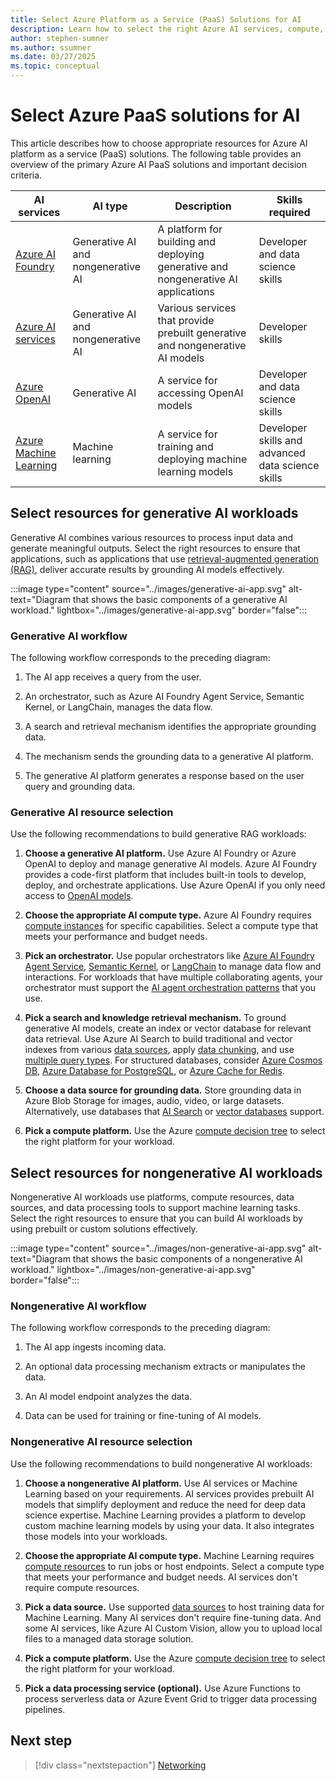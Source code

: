 ```yaml
---
title: Select Azure Platform as a Service (PaaS) Solutions for AI
description: Learn how to select the right Azure AI services, compute, and tools to build effective generative and nongenerative AI workloads.
author: stephen-sumner
ms.author: ssumner
ms.date: 03/27/2025
ms.topic: conceptual
---
```


# Select Azure PaaS solutions for AI

This article describes how to choose appropriate resources for Azure AI platform as a service (PaaS) solutions. The following table provides an overview of the primary Azure AI PaaS solutions and important decision criteria.

| AI services | AI type | Description | Skills required |
|---------|------------|---------| --- |
| [Azure AI Foundry](/azure/ai-foundry/what-is-azure-ai-foundry) | Generative AI and nongenerative AI | A platform for building and deploying generative and nongenerative AI applications | Developer and data science skills |
| [Azure AI services](/azure/ai-services/what-are-ai-services) | Generative AI and nongenerative AI | Various services that provide prebuilt generative and nongenerative AI models | Developer skills |
| [Azure OpenAI](/azure/ai-foundry/openai/concepts/models) | Generative AI | A service for accessing OpenAI models | Developer and data science skills |
| [Azure Machine Learning](/azure/machine-learning/overview-what-is-azure-machine-learning) | Machine learning | A service for training and deploying machine learning models | Developer skills and advanced data science skills |

## Select resources for generative AI workloads

Generative AI combines various resources to process input data and generate meaningful outputs. Select the right resources to ensure that applications, such as applications that use [retrieval-augmented generation (RAG)](/azure/architecture/ai-ml/guide/rag/rag-solution-design-and-evaluation-guide), deliver accurate results by grounding AI models effectively.

:::image type="content" source="../images/generative-ai-app.svg" alt-text="Diagram that shows the basic components of a generative AI workload." lightbox="../images/generative-ai-app.svg" border="false":::

### Generative AI workflow

The following workflow corresponds to the preceding diagram:

1. The AI app receives a query from the user. 

1. An orchestrator, such as Azure AI Foundry Agent Service, Semantic Kernel, or LangChain, manages the data flow.

1. A search and retrieval mechanism identifies the appropriate grounding data.

1. The mechanism sends the grounding data to a generative AI platform.

1. The generative AI platform generates a response based on the user query and grounding data.

### Generative AI resource selection

Use the following recommendations to build generative RAG workloads:

1. **Choose a generative AI platform.** Use Azure AI Foundry or Azure OpenAI to deploy and manage generative AI models. Azure AI Foundry provides a code-first platform that includes built-in tools to develop, deploy, and orchestrate applications. Use Azure OpenAI if you only need access to [OpenAI models](/azure/ai-services/openai/concepts/models).

1. **Choose the appropriate AI compute type.** Azure AI Foundry requires [compute instances](/azure/ai-studio/how-to/create-manage-compute) for specific capabilities. Select a compute type that meets your performance and budget needs.

1. **Pick an orchestrator.** Use popular orchestrators like [Azure AI Foundry Agent Service](/azure/ai-foundry/agents/overview), [Semantic Kernel](/semantic-kernel/overview/), or [LangChain](https://python.langchain.com/v0.2/docs/integrations/platforms/microsoft/) to manage data flow and interactions. For workloads that have multiple collaborating agents, your orchestrator must support the [AI agent orchestration patterns](/azure/architecture/ai-ml/guide/ai-agent-design-patterns) that you use.

1. **Pick a search and knowledge retrieval mechanism.** To ground generative AI models, create an index or vector database for relevant data retrieval. Use Azure AI Search to build traditional and vector indexes from various [data sources](/azure/search/search-indexer-overview#supported-data-sources), apply [data chunking](/azure/search/vector-search-integrated-vectorization), and use [multiple query types](/azure/search/search-query-overview#types-of-queries). For structured databases, consider [Azure Cosmos DB](/azure/cosmos-db/vector-database), [Azure Database for PostgreSQL](/azure/postgresql/flexible-server/how-to-use-pgvector), or [Azure Cache for Redis](/azure/azure-cache-for-redis/cache-overview-vector-similarity).

1. **Choose a data source for grounding data.** Store grounding data in Azure Blob Storage for images, audio, video, or large datasets. Alternatively, use databases that [AI Search](/azure/search/search-indexer-overview#supported-data-sources) or [vector databases](/dotnet/ai/conceptual/vector-databases#available-vector-database-solutions) support.

1. **Pick a compute platform.** Use the Azure [compute decision tree](/azure/architecture/guide/technology-choices/compute-decision-tree) to select the right platform for your workload.

## Select resources for nongenerative AI workloads

Nongenerative AI workloads use platforms, compute resources, data sources, and data processing tools to support machine learning tasks. Select the right resources to ensure that you can build AI workloads by using prebuilt or custom solutions effectively.

:::image type="content" source="../images/non-generative-ai-app.svg" alt-text="Diagram that shows the basic components of a nongenerative AI workload." lightbox="../images/non-generative-ai-app.svg" border="false":::

### Nongenerative AI workflow

The following workflow corresponds to the preceding diagram:

1. The AI app ingests incoming data.

1. An optional data processing mechanism extracts or manipulates the data.

1. An AI model endpoint analyzes the data.

1. Data can be used for training or fine-tuning of AI models.

### Nongenerative AI resource selection

Use the following recommendations to build nongenerative AI workloads:

1. **Choose a nongenerative AI platform.** Use AI services or Machine Learning based on your requirements. AI services provides prebuilt AI models that simplify deployment and reduce the need for deep data science expertise. Machine Learning provides a platform to develop custom machine learning models by using your data. It also integrates those models into your workloads.

1. **Choose the appropriate AI compute type.** Machine Learning requires [compute resources](/azure/machine-learning/concept-azure-machine-learning-v2) to run jobs or host endpoints. Select a compute type that meets your performance and budget needs. AI services don't require compute resources.

1. **Pick a data source.** Use supported [data sources](/azure/machine-learning/how-to-datastore) to host training data for Machine Learning. Many AI services don't require fine-tuning data. And some AI services, like Azure AI Custom Vision, allow you to upload local files to a managed data storage solution.

1. **Pick a compute platform.** Use the Azure [compute decision tree](/azure/architecture/guide/technology-choices/compute-decision-tree) to select the right platform for your workload.

1. **Pick a data processing service (optional).** Use Azure Functions to process serverless data or Azure Event Grid to trigger data processing pipelines.

## Next step

> [!div class="nextstepaction"]
> [Networking](../platform/networking.md)
